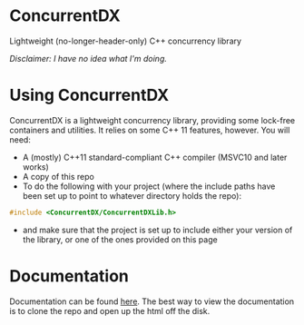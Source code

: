 ConcurrentDX
============

Lightweight (no-longer-header-only) C++ concurrency library

*Disclaimer: I have no idea what I'm doing.*

# Using ConcurrentDX
ConcurrentDX is a lightweight concurrency library, providing some lock-free containers and utilities. It relies on some C++ 11 features, however. You will need:

  * A (mostly) C++11 standard-compliant C++ compiler (MSVC10 and later works)
  * A copy of this repo
  * To do the following with your project (where the include paths have been set up to point to whatever directory holds the repo):

```c++
#include <ConcurrentDX/ConcurrentDXLib.h>
```
  * and make sure that the project is set up to include either your version of the library, or one of the ones provided on this page

# Documentation
Documentation can be found [here](/html/index.html). The best way to view the documentation is to clone the repo and open up the html off the disk.
